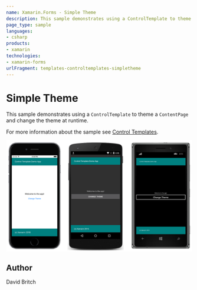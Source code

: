 ```yaml
---
name: Xamarin.Forms - Simple Theme
description: This sample demonstrates using a ControlTemplate to theme a ContentPage and change the theme at runtime.
page_type: sample
languages:
- csharp
products:
- xamarin
technologies:
- xamarin-forms
urlFragment: templates-controltemplates-simpletheme
---
```

# Simple Theme

This sample demonstrates using a `ControlTemplate` to theme a `ContentPage` and change the theme at runtime.

For more information about the sample see [Control Templates](http://developer.xamarin.com/guides/xamarin-forms/templates/control-templates/).

![Simple Theme application screenshot](Screenshots/01All.png "Simple Theme application screenshot")

## Author

David Britch
